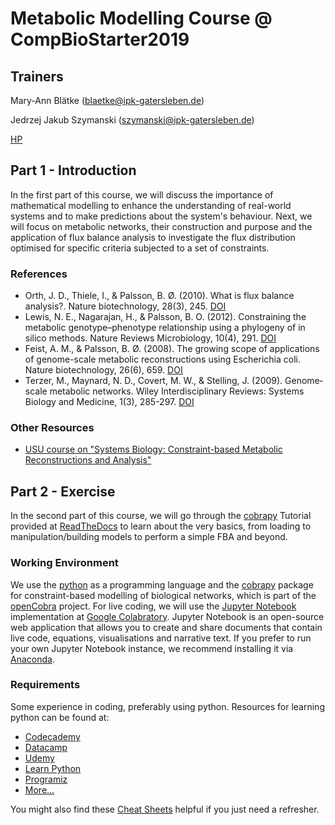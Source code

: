 # Metabolic Modelling Course @ CompBioStarter2019

## Trainers
Mary-Ann Blätke (<blaetke@ipk-gatersleben.de>)

Jedrzej Jakub Szymanski (<szymanski@ipk-gatersleben.de>)

[HP](https://www.ipk-gatersleben.de/molekulare-genetik/netzwerkanalyse-und-modellierung/)

## Part 1 - Introduction
In the first part of this course, we will discuss the importance of mathematical modelling to enhance the understanding of real-world systems and to make predictions about the system's behaviour. 
Next, we will focus on metabolic networks, their construction and purpose and the application of flux balance analysis to investigate the flux distribution optimised for specific criteria subjected to a set of constraints.

### References
* Orth, J. D., Thiele, I., & Palsson, B. Ø. (2010). What is flux balance analysis?. Nature biotechnology, 28(3), 245. [DOI](https://doi.org/10.1038/nbt.1614)
* Lewis, N. E., Nagarajan, H., & Palsson, B. O. (2012). Constraining the metabolic genotype–phenotype relationship using a phylogeny of in silico methods. Nature Reviews Microbiology, 10(4), 291. [DOI](https://doi.org/10.1038/nrmicro2737)
* Feist, A. M., & Palsson, B. Ø. (2008). The growing scope of applications of genome-scale metabolic reconstructions using Escherichia coli. Nature biotechnology, 26(6), 659. [DOI](https://doi.org/10.1038/nbt1401)
* Terzer, M., Maynard, N. D., Covert, M. W., & Stelling, J. (2009). Genome‐scale metabolic networks. Wiley Interdisciplinary Reviews: Systems Biology and Medicine, 1(3), 285-297. [DOI](https://doi.org/10.1002/wsbm.37)

### Other Resources
* [USU course on "Systems Biology: Constraint-based Metabolic Reconstructions and Analysis"](https://systemsbiology.usu.edu/introduction.php)

## Part 2 - Exercise
In the second part of this course, we will go through the [cobrapy](https://opencobra.github.io/cobrapy/) Tutorial provided at [ReadTheDocs](https://cobrapy.readthedocs.io/en/latest/index.html) to learn about the very basics, from loading to manipulation/building models to perform a simple FBA and beyond.

### Working Environment
We use the [python](https://www.python.org) as a programming language and the [cobrapy](https://opencobra.github.io/cobrapy/) package for constraint-based modelling of biological networks, which is part of the [openCobra](http://opencobra.github.io) project. 
For live coding, we will use the [Jupyter Notebook](https://jupyter.org) implementation at [Google Colabratory](https://colab.research.google.com/). 
Jupyter Notebook is an open-source web application that allows you to create and share documents that contain live code, equations, visualisations and narrative text. If you prefer to run your own Jupyter Notebook instance, we recommend installing it via [Anaconda](https://anaconda.org).

### Requirements
Some experience in coding, preferably using python. 
Resources for learning python can be found at:
* [Codecademy](https://www.codecademy.com/catalog/language/python)
* [Datacamp](https://www.datacamp.com/courses/q:python)
* [Udemy](https://www.udemy.com/topic/python/)
* [Learn Python](https://www.learnpython.org)
* [Programiz](https://www.programiz.com/python-programming#tutorial)
* [More...](https://wiki.python.org/moin/BeginnersGuide/Programmers)

You might also find these [Cheat Sheets](https://www.datacamp.com/community/data-science-cheatsheets?tag=python) helpful if you just need a refresher.
